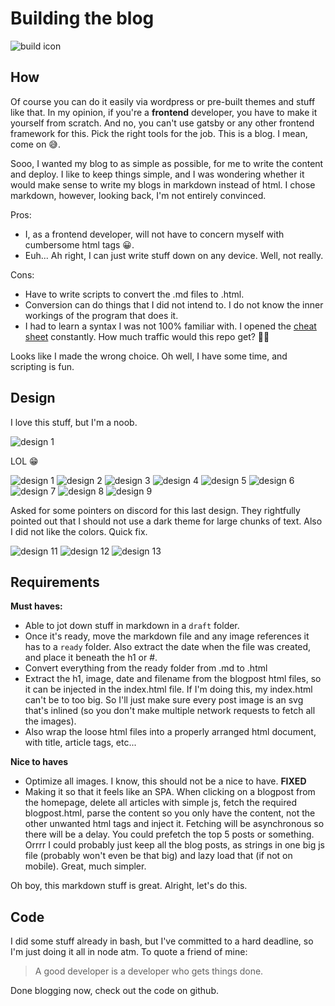 # Building the blog

![build icon](./images/build.svg)

## How

Of course you can do it easily via wordpress or pre-built themes and stuff like that.
In my opinion, if you're a **frontend** developer, you have to make it yourself from scratch. And no, you can't use gatsby or any other frontend framework for this. Pick the right tools for the job. This is a blog. I mean, come on 😅.

Sooo, I wanted my blog to as simple as possible, for me to write the content and deploy.
I like to keep things simple, and I was wondering whether it would make sense to write my blogs in markdown instead of html. I chose markdown, however, looking back, I'm not entirely convinced.

Pros:

- I, as a frontend developer, will not have to concern myself with cumbersome html tags 😀.
- Euh... Ah right, I can just write stuff down on any device. Well, not really.

Cons:

- Have to write scripts to convert the .md files to .html.
- Conversion can do things that I did not intend to. I do not know the inner workings of the program that does it.
- I had to learn a syntax I was not 100% familiar with. I opened the [cheat sheet](https://github.com/adam-p/markdown-here/wiki/Markdown-Cheatsheet) constantly. How much traffic would this repo get? 🤔😃

Looks like I made the wrong choice.
Oh well, I have some time, and scripting is fun.

## Design

I love this stuff, but I'm a noob.

![design 1](./images/design_1.png)

LOL 😁

![design 1](./images/design_2.png)
![design 2](./images/design_3.png)
![design 3](./images/design_4.png)
![design 4](./images/design_5.png)
![design 5](./images/design_6.png)
![design 6](./images/design_7.png)
![design 7](./images/design_8.png)
![design 8](./images/design_9.png)
![design 9](./images/design_10.png)

Asked for some pointers on discord for this last design. They rightfully pointed out that I should not use a dark theme for large chunks of text. Also I did not like the colors. Quick fix.

![design 11](./images/design_11.png)
![design 12](./images/design_12.png)
![design 13](./images/design_13.png)

## Requirements

**Must haves:**

- Able to jot down stuff in markdown in a `draft` folder.
- Once it's ready, move the markdown file and any image references it has to a `ready` folder. Also extract the date when the file was created, and place it beneath the h1 or #.
- Convert everything from the ready folder from .md to .html
- Extract the h1, image, date and filename from the blogpost html files, so it can be injected in the index.html file. If I'm doing this, my index.html can't be to too big. So I'll just make sure every post image is an svg that's inlined (so you don't make multiple network requests to fetch all the images).
- Also wrap the loose html files into a properly arranged html document, with title, article tags, etc...

**Nice to haves**

- Optimize all images. I know, this should not be a nice to have. **FIXED**
- Making it so that it feels like an SPA. When clicking on a blogpost from the homepage, delete all articles with simple js, fetch the required blogpost.html, parse the content so you only have the content, not the other unwanted html tags and inject it. Fetching will be asynchronous so there will be a delay. You could prefetch the top 5 posts or something. Orrrr I could probably just keep all the blog posts, as strings in one big js file (probably won't even be that big) and lazy load that (if not on mobile). Great, much simpler.

Oh boy, this markdown stuff is great. Alright, let's do this.

## Code

I did some stuff already in bash, but I've committed to a hard deadline, so I'm just doing it all in node atm. To quote a friend of mine:

> A good developer is a developer who gets things done.

Done blogging now, check out the code on github.
